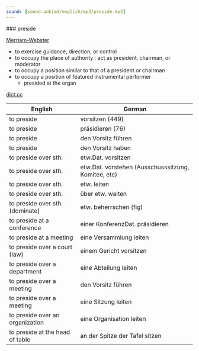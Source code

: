 ```yaml
---
sound: [sound:ankimd/english/mp3/preside.mp3]
---
```


\### preside

[Merriam-Webster](https://www.merriam-webster.com/dictionary/preside)

- to exercise guidance, direction, or control
- to occupy the place of authority : act as president, chairman, or moderator
- to occupy a position similar to that of a president or chairman
- to occupy a position of featured instrumental performer
    - presided at the organ

[dict.cc](https://www.dict.cc/preside)

| English        | German       |
| -------------- | ------------ |
| to preside | vorsitzen (449) |
| to preside | präsidieren (76) |
| to preside | den Vorsitz führen |
| to preside | den Vorsitz haben |
| to preside over sth. | etw.Dat. vorsitzen |
| to preside over sth. | etw.Dat. vorstehen (Ausschusssitzung, Komitee, etc) |
| to preside over sth. | etw. leiten |
| to preside over sth. | über etw. walten |
| to preside over sth. (dominate) | etw. beherrschen (fig) |
| to preside at a conference | einer KonferenzDat. präsidieren |
| to preside at a meeting | eine Versammlung leiten |
| to preside over a court (law) | einem Gericht vorsitzen |
| to preside over a department | eine Abteilung leiten |
| to preside over a meeting | den Vorsitz führen |
| to preside over a meeting | eine Sitzung leiten |
| to preside over an organization | eine Organisation leiten |
| to preside at the head of table | an der Spitze der Tafel sitzen |
